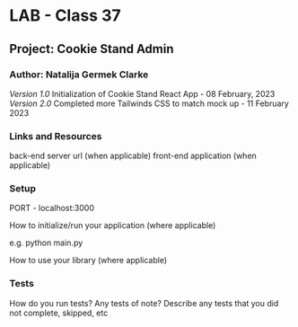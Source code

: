 # LAB - Class 37

## Project: Cookie Stand Admin

### Author: Natalija Germek Clarke

*Version 1.0* Initialization of Cookie Stand React App - 08 February, 2023
*Version 2.0* Completed more Tailwinds CSS to match mock up - 11 February 2023

### Links and Resources

back-end server url (when applicable)
front-end application (when applicable)

### Setup

[//]: # (.env requirements &#40;where applicable&#41;)

PORT - localhost:3000

[//]: # (DATABASE_URL - URL to the running Postgres instance/db)

How to initialize/run your application (where applicable)

e.g. python main.py

How to use your library (where applicable)

### Tests

How do you run tests?
Any tests of note?
Describe any tests that you did not complete, skipped, etc